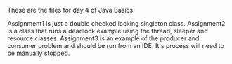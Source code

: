 These are the files for day 4 of Java Basics.

Assignment1 is just a double checked locking singleton class.
Assignment2 is a class that runs a deadlock example using the thread, sleeper and resource
classes.
Assignment3 is an example of the producer and consumer problem and should be run from an
IDE. It's process will need to be manually stopped.